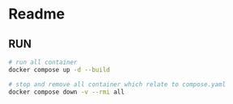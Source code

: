 # Readme

## RUN
```bash
# run all container
docker compose up -d --build

# stop and remove all container which relate to compose.yaml
docker compose down -v --rmi all
```